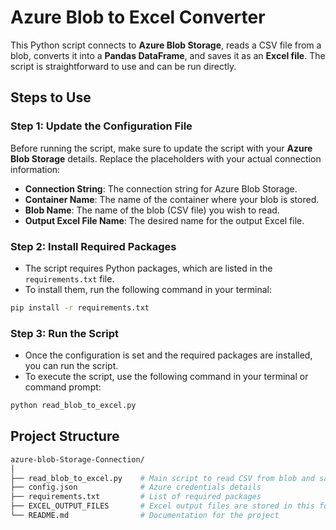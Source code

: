 # **Azure Blob to Excel Converter**

This Python script connects to **Azure Blob Storage**, reads a CSV file from a blob, converts it into a **Pandas DataFrame**, and saves it as an **Excel file**. The script is straightforward to use and can be run directly.

## **Steps to Use**

### **Step 1: Update the Configuration File**
Before running the script, make sure to update the script with your **Azure Blob Storage** details. Replace the placeholders with your actual connection information:
- **Connection String**: The connection string for Azure Blob Storage.
- **Container Name**: The name of the container where your blob is stored.
- **Blob Name**: The name of the blob (CSV file) you wish to read.
- **Output Excel File Name**: The desired name for the output Excel file.

### **Step 2: Install Required Packages**
- The script requires Python packages, which are listed in the `requirements.txt` file.
- To install them, run the following command in your terminal:

```bash
pip install -r requirements.txt
```

### **Step 3: Run the Script**
- Once the configuration is set and the required packages are installed, you can run the script. 
- To execute the script, use the following command in your terminal or command prompt:
```bash
python read_blob_to_excel.py
```

## **Project Structure**
```bash
azure-blob-Storage-Connection/
│
├── read_blob_to_excel.py    # Main script to read CSV from blob and save as Excel
├── config.json              # Azure credentials details
├── requirements.txt         # List of required packages
├── EXCEL_OUTPUT_FILES       # Excel output files are stored in this folder
└── README.md                # Documentation for the project
```
